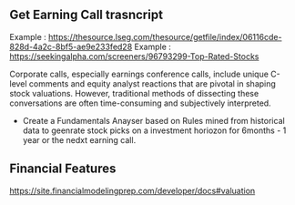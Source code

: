 

## Get Earning Call trasncript

Example : https://thesource.lseg.com/thesource/getfile/index/06116cde-828d-4a2c-8bf5-ae9e233fed28
Example : https://seekingalpha.com/screeners/96793299-Top-Rated-Stocks

Corporate calls, especially earnings conference calls, include unique C-level comments and equity analyst reactions that are pivotal in shaping stock valuations. However, traditional methods of dissecting these conversations are often time-consuming and subjectively interpreted.

- Create a Fundamentals Anayser based on Rules mined from historical data to geenrate stock picks on a investment horiozon for 6months - 1 year or the nedxt earning call.

## Financial Features
https://site.financialmodelingprep.com/developer/docs#valuation
